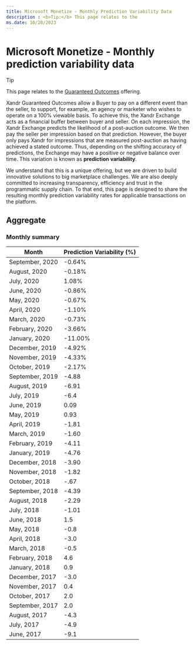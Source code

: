 ```yaml
---
title: Microsoft Monetize - Monthly Prediction Variability Data
description : <b>Tip:</b> This page relates to the
ms.date: 10/28/2023
---
```


# Microsoft Monetize - Monthly prediction variability data

> [!TIP]
> This page relates to the [Guaranteed Outcomes](guaranteed-outcomes.md) offering.

Xandr Guaranteed Outcomes allow a Buyer to pay on a different event than the seller, to support, for example, an agency or marketer who wishes to operate on a 100% viewable basis. To achieve this, the Xandr Exchange acts as a financial buffer between buyer and seller. On each impression, the Xandr Exchange predicts the likelihood of a
post-auction outcome. We then pay the seller per impression based on that prediction. However, the buyer only pays Xandr for impressions that are measured post-auction as having achieved a stated outcome. Thus, depending on the shifting accuracy of predictions, the Exchange may have a positive or negative balance over time. This variation is known as **prediction variability**.

We understand that this is a unique offering, but we are driven to build innovative solutions to big marketplace challenges. We are also deeply committed to increasing transparency, efficiency and trust in the programmatic supply chain. To that end, this page is designed to share the resulting monthly prediction variability rates for applicable transactions on the platform.

## Aggregate

### Monthly summary

| Month | Prediction Variability (%) |
|---|---|
| September, 2020 | -0.64% |
| August, 2020 | -0.18% |
| July, 2020 | 1.08% |
| June, 2020 | -0.86% |
| May, 2020 | -0.67% |
| April, 2020 | -1.10% |
| March, 2020 | -0.73% |
| February, 2020 | -3.66% |
| January, 2020 | -11.00% |
| December, 2019 | -4.92% |
| November, 2019 | -4.33% |
| October, 2019 | -2.17% |
| September, 2019 | -4.88 |
| August, 2019 | -6.91 |
| July, 2019 | -6.4 |
| June, 2019 | 0.09 |
| May, 2019 | 0.93 |
| April, 2019 | -1.81 |
| March, 2019 | -1.60 |
| February, 2019 | -4.11 |
| January, 2019 | -4.76 |
| December, 2018 | -3.90 |
| November, 2018 | -1.82 |
| October, 2018 | -.67 |
| September, 2018 | -4.39 |
| August, 2018 | -2.29 |
| July, 2018 | -1.01 |
| June, 2018 | 1.5 |
| May, 2018 | -0.8 |
| April, 2018 | -3.0 |
| March, 2018 | -0.5 |
| February, 2018 | 4.6 |
| January, 2018 | 0.9 |
| December, 2017 | -3.0 |
| November, 2017 | 0.4 |
| October, 2017 | 2.0 |
| September, 2017 | 2.0 |
| August, 2017 | -4.3 |
| July, 2017 | -4.9 |
| June, 2017 | -9.1 |
